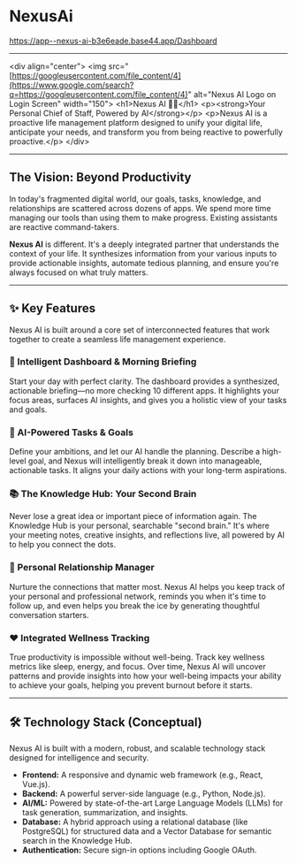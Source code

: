 # NexusAi
https://app--nexus-ai-b3e6eade.base44.app/Dashboard

-----

\<div align="center"\>
\<img src="[https://googleusercontent.com/file_content/4](https://www.google.com/search?q=https://googleusercontent.com/file_content/4)" alt="Nexus AI Logo on Login Screen" width="150"\>
\<h1\>Nexus AI 🧠✨\</h1\>
\<p\>\<strong\>Your Personal Chief of Staff, Powered by AI\</strong\>\</p\>
\<p\>Nexus AI is a proactive life management platform designed to unify your digital life, anticipate your needs, and transform you from being reactive to powerfully proactive.\</p\>
\</div\>

-----

## The Vision: Beyond Productivity

In today's fragmented digital world, our goals, tasks, knowledge, and relationships are scattered across dozens of apps. We spend more time managing our tools than using them to make progress. Existing assistants are reactive command-takers.

**Nexus AI** is different. It's a deeply integrated partner that understands the context of your life. It synthesizes information from your various inputs to provide actionable insights, automate tedious planning, and ensure you're always focused on what truly matters.

-----

## ✨ Key Features

Nexus AI is built around a core set of interconnected features that work together to create a seamless life management experience.

### 🚀 Intelligent Dashboard & Morning Briefing

Start your day with perfect clarity. The dashboard provides a synthesized, actionable briefing—no more checking 10 different apps. It highlights your focus areas, surfaces AI insights, and gives you a holistic view of your tasks and goals.

### 🎯 AI-Powered Tasks & Goals

Define your ambitions, and let our AI handle the planning. Describe a high-level goal, and Nexus will intelligently break it down into manageable, actionable tasks. It aligns your daily actions with your long-term aspirations.

### 📚 The Knowledge Hub: Your Second Brain

Never lose a great idea or important piece of information again. The Knowledge Hub is your personal, searchable "second brain." It's where your meeting notes, creative insights, and reflections live, all powered by AI to help you connect the dots.

### 🤝 Personal Relationship Manager

Nurture the connections that matter most. Nexus AI helps you keep track of your personal and professional network, reminds you when it's time to follow up, and even helps you break the ice by generating thoughtful conversation starters.

### ❤️ Integrated Wellness Tracking

True productivity is impossible without well-being. Track key wellness metrics like sleep, energy, and focus. Over time, Nexus AI will uncover patterns and provide insights into how your well-being impacts your ability to achieve your goals, helping you prevent burnout before it starts.

-----

## 🛠️ Technology Stack (Conceptual)

Nexus AI is built with a modern, robust, and scalable technology stack designed for intelligence and security.

  * **Frontend:** A responsive and dynamic web framework (e.g., React, Vue.js).
  * **Backend:** A powerful server-side language (e.g., Python, Node.js).
  * **AI/ML:** Powered by state-of-the-art Large Language Models (LLMs) for task generation, summarization, and insights.
  * **Database:** A hybrid approach using a relational database (like PostgreSQL) for structured data and a Vector Database for semantic search in the Knowledge Hub.
  * **Authentication:** Secure sign-in options including Google OAuth.
